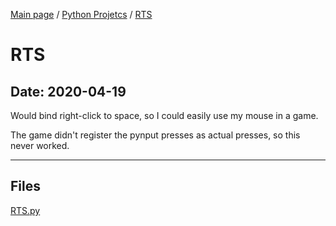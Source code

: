 [Main page](/) / [Python Projetcs](/python) / [RTS](/python/2020-04-19_RTS)

# RTS

## Date: 2020-04-19

Would bind right-click to space, so I could easily use my mouse in a game.

The game didn't register the pynput presses as actual presses, so this never worked.

-----

## Files

[RTS.py](RTS.py)